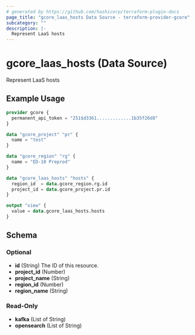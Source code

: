 ```yaml
---
# generated by https://github.com/hashicorp/terraform-plugin-docs
page_title: "gcore_laas_hosts Data Source - terraform-provider-gcore"
subcategory: ""
description: |-
  Represent LaaS hosts
---
```


# gcore_laas_hosts (Data Source)

Represent LaaS hosts

## Example Usage

```terraform
provider gcore {
  permanent_api_token = "251$d3361.............1b35f26d8"
}

data "gcore_project" "pr" {
  name = "test"
}

data "gcore_region" "rg" {
  name = "ED-10 Preprod"
}

data "gcore_laas_hosts" "hosts" {
  region_id  = data.gcore_region.rg.id
  project_id = data.gcore_project.pr.id
}

output "view" {
  value = data.gcore_laas_hosts.hosts
}
```

<!-- schema generated by tfplugindocs -->
## Schema

### Optional

- **id** (String) The ID of this resource.
- **project_id** (Number)
- **project_name** (String)
- **region_id** (Number)
- **region_name** (String)

### Read-Only

- **kafka** (List of String)
- **opensearch** (List of String)



